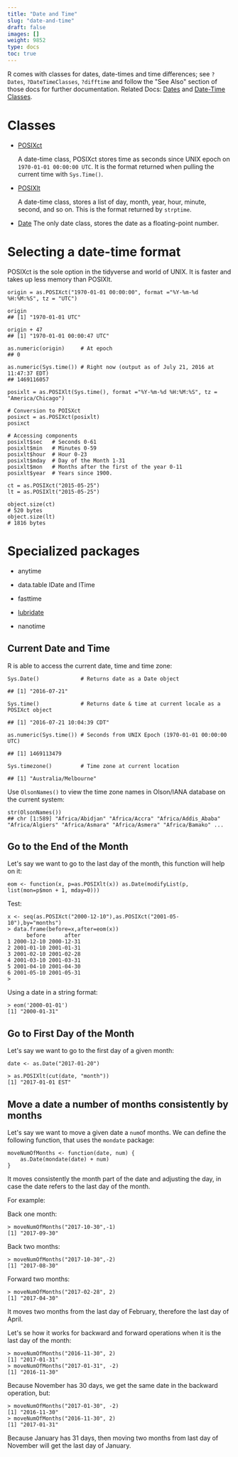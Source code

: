 ```yaml
---
title: "Date and Time"
slug: "date-and-time"
draft: false
images: []
weight: 9852
type: docs
toc: true
---
```


R comes with classes for dates, date-times and time differences; see  `?Dates`, `?DateTimeClasses`, `?difftime` and follow the "See Also" section of those docs for further documentation. Related Docs: [Dates](https://www.wikiod.com/r/the-date-class) and [Date-Time Classes](https://www.wikiod.com/r/date-time-classes-posixct-and-posixlt).

# Classes

- [POSIXct][1]

    A date-time class, POSIXct stores time as seconds since UNIX epoch on `1970-01-01 00:00:00 UTC`. It is the format returned when pulling the current time with `Sys.Time()`.
   
- [POSIXlt][1]

    A date-time class, stores a list of day, month, year, hour, minute, second, and so on. This is the format returned by `strptime`. 

- [Date][2]
    The only date class, stores the date as a floating-point number.

# Selecting a date-time format

POSIXct is the sole option in the tidyverse and world of UNIX. It is faster and takes up less memory than POSIXlt. 

    origin = as.POSIXct("1970-01-01 00:00:00", format ="%Y-%m-%d %H:%M:%S", tz = "UTC")

    origin
    ## [1] "1970-01-01 UTC"

    origin + 47
    ## [1] "1970-01-01 00:00:47 UTC"

    as.numeric(origin)     # At epoch
    ## 0

    as.numeric(Sys.time()) # Right now (output as of July 21, 2016 at 11:47:37 EDT)
    ## 1469116057

    posixlt = as.POSIXlt(Sys.time(), format ="%Y-%m-%d %H:%M:%S", tz = "America/Chicago")

    # Conversion to POISXct
    posixct = as.POSIXct(posixlt)
    posixct

    # Accessing components
    posixlt$sec   # Seconds 0-61
    posixlt$min   # Minutes 0-59
    posixlt$hour  # Hour 0-23
    posixlt$mday  # Day of the Month 1-31
    posixlt$mon   # Months after the first of the year 0-11
    posixlt$year  # Years since 1900.

    ct = as.POSIXct("2015-05-25")
    lt = as.POSIXlt("2015-05-25")

    object.size(ct)
    # 520 bytes
    object.size(lt)
    # 1816 bytes


# Specialized packages

- anytime
- data.table IDate and ITime
- fasttime
- [lubridate][3]
- nanotime


  [1]: https://www.wikiod.com/r/date-time-classes-posixct-and-posixlt
  [2]: https://www.wikiod.com/r/the-date-class
  [3]: https://www.wikiod.com/r/lubridate

## Current Date and Time
R is able to access the current date, time and time zone:

    Sys.Date()             # Returns date as a Date object
    
    ## [1] "2016-07-21"
    
    Sys.time()             # Returns date & time at current locale as a POSIXct object
    
    ## [1] "2016-07-21 10:04:39 CDT"
    
    as.numeric(Sys.time()) # Seconds from UNIX Epoch (1970-01-01 00:00:00 UTC)
    
    ## [1] 1469113479
    
    Sys.timezone()         # Time zone at current location
    
    ## [1] "Australia/Melbourne"

Use `OlsonNames()` to view the time zone names in Olson/IANA database on the current system:

    str(OlsonNames())
    ## chr [1:589] "Africa/Abidjan" "Africa/Accra" "Africa/Addis_Ababa" "Africa/Algiers" "Africa/Asmara" "Africa/Asmera" "Africa/Bamako" ...




## Go to the End of the Month
Let's say we want to go to the last day of the month, this function will help on it:

    eom <- function(x, p=as.POSIXlt(x)) as.Date(modifyList(p, list(mon=p$mon + 1, mday=0)))

Test:
   
    x <- seq(as.POSIXct("2000-12-10"),as.POSIXct("2001-05-10"),by="months")
    > data.frame(before=x,after=eom(x))
          before      after
    1 2000-12-10 2000-12-31
    2 2001-01-10 2001-01-31
    3 2001-02-10 2001-02-28
    4 2001-03-10 2001-03-31
    5 2001-04-10 2001-04-30
    6 2001-05-10 2001-05-31
    > 

Using a date in a string format:

    > eom('2000-01-01')
    [1] "2000-01-31"

## Go to First Day of the Month
Let's say we want to go to the first day of a given month:

    date <- as.Date("2017-01-20")
    
    > as.POSIXlt(cut(date, "month"))
    [1] "2017-01-01 EST"



## Move a date a number of months consistently by months
Let's say we want to move a given date a `num`of months. We can define the following function, that uses the `mondate` package:

    moveNumOfMonths <- function(date, num) {
        as.Date(mondate(date) + num)
    }

It moves consistently the month part of the date and adjusting the day, in case the date refers to the last day of the month.

For example:

Back one month:

    > moveNumOfMonths("2017-10-30",-1)
    [1] "2017-09-30"

Back two months:

    > moveNumOfMonths("2017-10-30",-2)
    [1] "2017-08-30"

Forward two months:

    > moveNumOfMonths("2017-02-28", 2)
    [1] "2017-04-30"

It moves two months from the last day of February, therefore the last day of April.

Let's se how it works for backward and forward operations when it is the last day of the month:

    > moveNumOfMonths("2016-11-30", 2)
    [1] "2017-01-31"
    > moveNumOfMonths("2017-01-31", -2)
    [1] "2016-11-30"

Because November has 30 days, we get the same date in the backward operation, but:

    > moveNumOfMonths("2017-01-30", -2)
    [1] "2016-11-30"
    > moveNumOfMonths("2016-11-30", 2)
    [1] "2017-01-31"

Because January has 31 days, then moving two months from last day of November will get the last day of January.


